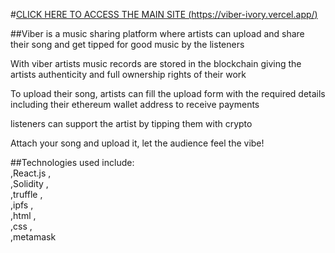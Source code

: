 #[CLICK HERE TO ACCESS THE MAIN SITE (https://viber-ivory.vercel.app/)](https://viber-ivory.vercel.app/)

##Viber is a music sharing platform where artists can upload and share their song and get tipped for good music by the listeners

With viber artists music records are stored in the blockchain giving the artists authenticity and full ownership rights of their work

To upload their song, artists can fill the upload form with the required details including their ethereum wallet address to receive payments

listeners can support the artist by tipping them with crypto

Attach your song and upload it, let the audience feel the vibe!

##Technologies used include:</br>,React.js
,</br>,Solidity
,</br>,truffle
,</br>,ipfs
,</br>,html
,</br>,css
,</br>,metamask

